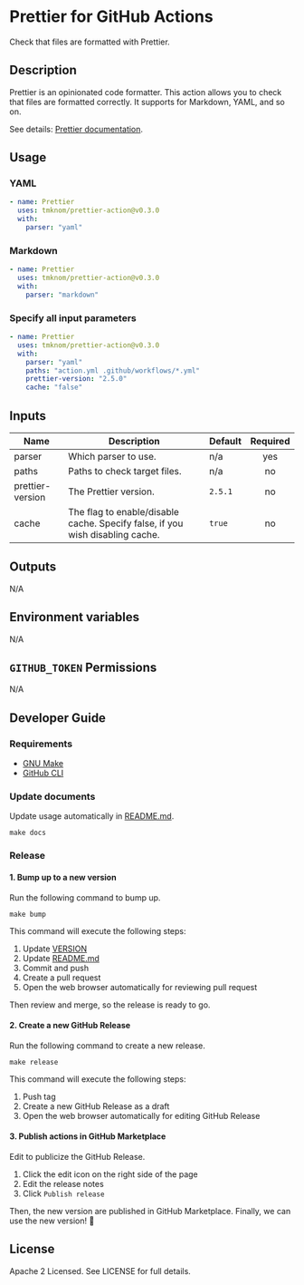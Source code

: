 # Prettier for GitHub Actions

Check that files are formatted with Prettier.

## Description

Prettier is an opinionated code formatter.
This action allows you to check that files are formatted correctly.
It supports for Markdown, YAML, and so on.

See details: [Prettier documentation](https://prettier.io/docs/en/).

## Usage

### YAML

```yaml
- name: Prettier
  uses: tmknom/prettier-action@v0.3.0
  with:
    parser: "yaml"
```

### Markdown

```yaml
- name: Prettier
  uses: tmknom/prettier-action@v0.3.0
  with:
    parser: "markdown"
```

### Specify all input parameters

```yaml
- name: Prettier
  uses: tmknom/prettier-action@v0.3.0
  with:
    parser: "yaml"
    paths: "action.yml .github/workflows/*.yml"
    prettier-version: "2.5.0"
    cache: "false"
```

## Inputs

| Name             | Description                                                                   | Default | Required |
| ---------------- | ----------------------------------------------------------------------------- | ------- | :------: |
| parser           | Which parser to use.                                                          | n/a     |   yes    |
| paths            | Paths to check target files.                                                  | n/a     |    no    |
| prettier-version | The Prettier version.                                                         | `2.5.1` |    no    |
| cache            | The flag to enable/disable cache. Specify false, if you wish disabling cache. | `true`  |    no    |

## Outputs

N/A

## Environment variables

N/A

## `GITHUB_TOKEN` Permissions

N/A

## Developer Guide

### Requirements

- [GNU Make](https://www.gnu.org/software/make/)
- [GitHub CLI](https://cli.github.com/)

### Update documents

Update usage automatically in [README.md](/README.md).

```shell
make docs
```

### Release

#### 1. Bump up to a new version

Run the following command to bump up.

```shell
make bump
```

This command will execute the following steps:

1. Update [VERSION](/VERSION)
2. Update [README.md](/README.md)
3. Commit and push
4. Create a pull request
5. Open the web browser automatically for reviewing pull request

Then review and merge, so the release is ready to go.

#### 2. Create a new GitHub Release

Run the following command to create a new release.

```shell
make release
```

This command will execute the following steps:

1. Push tag
2. Create a new GitHub Release as a draft
3. Open the web browser automatically for editing GitHub Release

#### 3. Publish actions in GitHub Marketplace

Edit to publicize the GitHub Release.

1. Click the edit icon on the right side of the page
2. Edit the release notes
3. Click `Publish release`

Then, the new version are published in GitHub Marketplace.
Finally, we can use the new version! :tada:

## License

Apache 2 Licensed. See LICENSE for full details.
